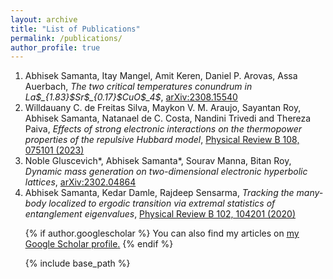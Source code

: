 ```yaml
---
layout: archive
title: "List of Publications"
permalink: /publications/
author_profile: true
---
```



<ol> <li>Abhisek Samanta, Itay Mangel, Amit Keren, Daniel P. Arovas, Assa Auerbach, <em>The two critical temperatures conundrum in La$_{1.83}$Sr$_{0.17}$CuO$_4$</em>, <a href="https://arxiv.org/abs/2308.15540"> arXiv:2308.15540</a> </li>
<li>Willdauany C. de Freitas Silva, Maykon V. M. Araujo, Sayantan Roy, Abhisek Samanta, Natanael de C. Costa, Nandini Trivedi and Thereza Paiva, <em>Effects of strong electronic interactions on the thermopower properties of the repulsive Hubbard model</em>, <a href="https://journals.aps.org/prb/abstract/10.1103/PhysRevB.108.075101"> Physical Review B 108, 075101 (2023)</a></li>
<li>Noble Gluscevich*, Abhisek Samanta*, Sourav Manna, Bitan Roy, <em>Dynamic mass generation on two-dimensional electronic hyperbolic lattices</em>, <a
href= "https://arxiv.org/abs/2302.04864"> arXiv:2302.04864 </a></li>
<li>Abhisek Samanta, Kedar Damle, Rajdeep Sensarma, <em>Tracking the many-body localized to ergodic transition via extremal statistics of entanglement eigenvalues</em>, <a href="https://journals.aps.org/prb/abstract/10.1103/PhysRevB.102.104201"> Physical Review B 102, 104201 (2020)</a></li>

{% if author.googlescholar %}
  You can also find my articles on <u><a href="{{author.googlescholar}}">my Google Scholar profile</a>.</u>
{% endif %}

{% include base_path %}
